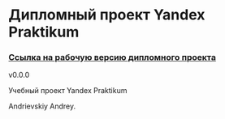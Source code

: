 
# Дипломный проект Yandex Praktikum


### [Ссылка на рабочую версию дипломного проекта][1]

v0.0.0

Учебный проект Yandex Praktikum

Andrievskiy Andrey.

[1]: https://gazpolanski.github.io/diploma.github.io/
